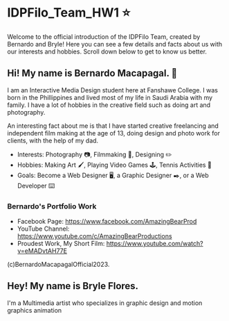 # IDPFilo_Team_HW1 :star:
Welcome to the official introduction of the IDPFilo Team, created by Bernardo and Bryle! Here you can see a few details and facts about us with our interests and hobbies. Scroll down below to get to know us better.

## Hi! My name is Bernardo Macapagal. :bear:

I am an Interactive Media Design student here at Fanshawe College. I was born in the Phillippines and lived most of my life in Saudi Arabia with my family. I have a lot of hobbies in the creative field such as doing art and photography.

An interesting fact about me is that I have started creative freelancing and independent film making at the age of 13, doing design and photo work for clients, with the help of my dad.

- Interests: Photography :camera:, Filmmaking :movie_camera:, Designing :pencil2:
- Hobbies: Making Art :paintbrush:, Playing Video Games :joystick:, Tennis Activities :tennis:
- Goals: Become a Web Designer :desktop_computer:, a Graphic Designer :black_nib:, or a Web Developer :keyboard:

### Bernardo's Portfolio Work

 - Facebook Page: https://www.facebook.com/AmazingBearProd
 - YouTube Channel: https://www.youtube.com/c/AmazingBearProductions
 - Proudest Work, My Short Film: https://www.youtube.com/watch?v=eMADvtAH77E

(c)BernardoMacapagalOfficial2023.

## Hey! My name is Bryle Flores.

I'm a Multimedia artist who specializes in graphic design and motion graphics animation